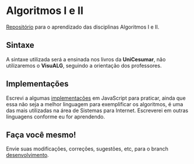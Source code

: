 # Algoritmos I e II

[Repositório](https://github.com/0xDanilo/Algoritmos/tree/master/Codigo) para o aprendizado das disciplinas Algoritmos I e II. 

## Sintaxe

A sintaxe utilizada será a ensinada nos livros da **UniCesumar**, não utilizaremos o **VisuALG**, seguindo a orientação dos professores.

## Implementações

Escrevi a algumas [implementações](https://github.com/0xDanilo/Algoritimos/tree/master/Implementa%C3%A7%C3%B5es) em JavaScript para praticar, ainda que essa não seja a melhor linguagem para exemplificar os algoritmos, é uma das mais utilizadas na área de Sistemas para Internet. Escreverei em outras linguagens conforme eu for aprendendo.

## Faça você mesmo!

Envie suas modificações, correções, sugestões, etc, para o branch [desenvolvimento](https://github.com/0xDanilo/Algoritimos/tree/desenvolvimento).